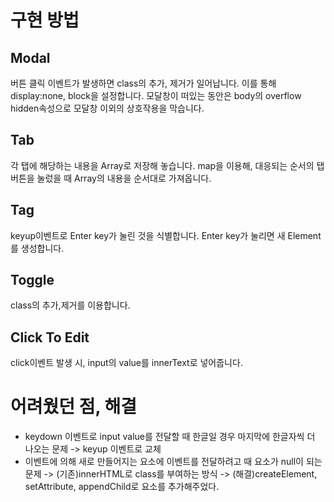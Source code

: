 # 구현 방법

## Modal
버튼 클릭 이벤트가 발생하면 class의 추가, 제거가 일어납니다.
이를 통해 display:none, block을 설정합니다.
모달창이 떠있는 동안은 body의 overflow hidden속성으로 모달창 이외의 상호작용을 막습니다.
## Tab
각 탭에 해당하는 내용을 Array로 저장해 놓습니다.
map을 이용해, 대응되는 순서의 탭버튼을 눌렀을 때 Array의 내용을 순서대로 가져옵니다.
## Tag
keyup이벤트로 Enter key가 눌린 것을 식별합니다.
Enter key가 눌리면 새 Element를 생성합니다.
## Toggle
class의 추가,제거를 이용합니다.
## Click To Edit
click이벤트 발생 시, input의 value를 innerText로 넣어줍니다.

# 어려웠던 점, 해결
- keydown 이벤트로 input value를 전달할 때 한글일 경우 마지막에 한글자씩 더 나오는 문제 
  -> keyup 이벤트로 교체
- 이벤트에 의해 새로 만들어지는 요소에 이벤트를 전달하려고 때 요소가 null이 되는 문제
  -> (기존)innerHTML로 class를 부여하는 방식
  -> (해결)createElement, setAttribute, appendChild로 요소를 추가해주었다.
